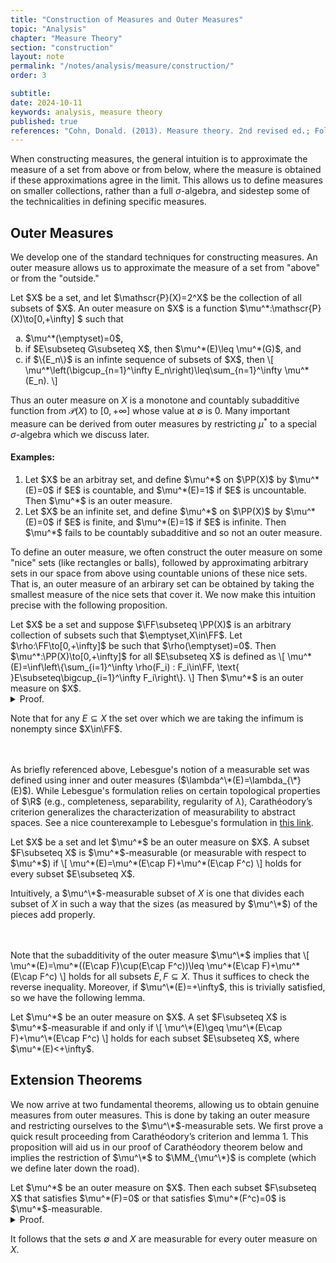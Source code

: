 ```yaml
---
title: "Construction of Measures and Outer Measures"
topic: "Analysis"
chapter: "Measure Theory"
section: "construction"
layout: note
permalink: "/notes/analysis/measure/construction/"
order: 3

subtitle: 
date: 2024-10-11
keywords: analysis, measure theory
published: true
references: "Cohn, Donald. (2013). Measure theory. 2nd revised ed.; Folland, G. B. (1999). Real analysis: Modern techniques and their applications (2nd ed.)."
---
```


When constructing measures, the general intuition is to approximate the measure of a set from above or from below, where the measure is obtained if these approximations agree in the limit. This allows us to define measures on smaller collections, rather than a full $\sigma$-algebra, and sidestep some of the technicalities in defining specific measures. 

## Outer Measures

We develop one of the standard techniques for constructing measures. An outer measure allows us to approximate the measure of a set from "above" or from the "outside."  

<div class='definition' name='Outer measure'>
Let $X$ be a set, and let $\mathscr{P}(X)=2^X$ be the collection of all subsets of $X$. An outer measure on $X$ is a function $\mu^*:\mathscr{P}(X)\to[0,+\infty] $ such that
<ol type="a">
    <li>$\mu^*(\emptyset)=0$,</li>
    <li>if $E\subseteq G\subseteq X$, then $\mu^*(E)\leq \mu^*(G)$, and</li>
    <li>if $\{E_n\}$ is an infinte sequence of subsets of $X$, then
    \[
        \mu^*\left(\bigcup_{n=1}^\infty E_n\right)\leq\sum_{n=1}^\infty \mu^*(E_n).
    \] 
    </li>
</ol>
</div>

Thus an outer measure on $X$ is a monotone and countably subadditive function from $\mathscr{P}(X)$ to $[0,+\infty]$ whose value at $\emptyset$ is 0. Many important measure can be derived from outer measures by restricting $\mu^*$ to a special $\sigma$-algebra which we discuss later. 

#### Examples:

<ol>
    <li>Let $X$ be an arbitray set, and define $\mu^*$ on $\PP(X)$ by $\mu^*(E)=0$ if $E$ is countable, and $\mu^*(E)=1$ if $E$ is uncountable. Then $\mu^*$ is an outer measure.
    </li>
    <li>Let $X$ be an infinite set, and define $\mu^*$ on $\PP(X)$ by $\mu^*(E)=0$ if $E$ is finite, and $\mu^*(E)=1$ if $E$ is infinite. Then $\mu^*$ fails to be countably subadditive and so not an outer measure.</li>
</ol>

To define an outer measure, we often construct the outer measure on some "nice" sets (like rectangles or balls), followed by approximating arbitrary sets in our space from above using countable unions of these nice sets. That is, an outer measure of an arbirary set can be obtained by taking the smallest measure of the nice sets that cover it. We now make this intuition precise with the following proposition. 

<div class='proposition' name='Constructing an outer measure'>
Let $X$ be a set and suppose $\FF\subseteq \PP(X)$ is an arbitrary collection of subsets such that  $\emptyset,X\in\FF$. Let $\rho:\FF\to[0,+\infty]$ be such that $\rho(\emptyset)=0$. Then $\mu^*:\PP(X)\to[0,+\infty]$ for all $E\subseteq X$ is defined as
\[
    \mu^*(E)=\inf\left\{\sum_{i=1}^\infty \rho(F_i) : F_i\in\FF, \text{ }E\subseteq\bigcup_{i=1}^\infty F_i\right\}.
\]
Then $\mu^*$ is an outer measure on $X$. 
</div>

<details class='proof'>
<summary>Proof.</summary>
It is clear that $\mu^*(\emptyset)=0$  since any set trivially covers $\emptyset$. If $E\subseteq G$, then $\mu^*(E)\leq \mu^*(G)$  as a covering for $G$ induces a covering for $E$ and thus the set over which we are taking the infimum is smaller for $E$. 

<br><br>
We now consider the countable subadditivity of $\mu^*$. Fix $\varepsilon>0$  and let $\{E_k\}_{k=1}^\infty$  be an arbitrary sequence of subsets of $X$. Then for any given $E_k\subseteq X$, there exists a sequence $\{F_j^k\}_{j=1}^\infty$  such that $F_j^k\in\FF$  and $E_k\subseteq \bigcup_{j=1}^\infty F_j^k$ . Moreover, we may choose this sequence so that
\[
    \sum_{j=1}^\infty \rho(F_j^k) < \mu^*(E_k)+\frac{\varepsilon}{2^k}.
\]
Then we have
\[
    \bigcup_{k=1}^\infty E_k\subseteq \bigcup_{j,k=1}^\infty F_j^k
\]
and
\[
    \mu^*\left(\bigcup_{k=1}^\infty E_k\right)\leq \sum_{j,k=1}^\infty \rho(F_j^k) < \sum_{k=1}^\infty \mu^*(E_k)+\varepsilon.
\]
Since $\varepsilon$ was arbitrary, we conclude that $\mu^*$ is an outer measure. 
</details>

Note that for any $E\subseteq X$ the set over which we are taking the infimum is nonempty since $X\in\FF$. 

<br><br>
As briefly referenced above, Lebesgue's notion of a measurable set was defined using inner and outer measures ($\lambda^\*(E)=\lambda_{\*}(E)$). While Lebesgue's formulation relies on certain topological properties of $\R$ (e.g., completeness, separability, regularity of $\lambda$), Carath&eacute;odory’s criterion generalizes the characterization of measurability to abstract spaces. See a nice counterexample to Lebesgue's formulation in <a href="https://math.stackexchange.com/questions/4381477/understanding-when-a-set-is-outer-measurable">this link</a>. 

<div class='definition' name='Carath&eacute;odory’s criterion for μ*-measurability'>
Let $X$ be a set and let $\mu^*$ be an outer measure on $X$. A subset $F\subseteq X$ is $\mu^*$-measurable (or measurable with respect to $\mu^*$) if
\[
    \mu^*(E)=\mu^*(E\cap F)+\mu^*(E\cap F^c)
\]
holds for every subset $E\subseteq X$. 
</div>

Intuitively, a $\mu^\*$-measurable subset of $X$ is one that divides each subset of $X$ in such a way that the sizes (as measured by $\mu^\*$) of the pieces add properly. 

<br><br>
Note that the subadditivity of the outer measure $\mu^\*$ implies that
\\[
    \mu^\*(E)=\mu^*((E\cap F)\cup(E\cap F^c))\leq \mu^\*(E\cap F)+\mu^\*(E\cap F^c)
\\]
holds for all subsets $E,F\subseteq X$. Thus it suffices to check the reverse inequality. Moreover, if $\mu^\*(E)=+\infty$, this is trivially satisfied, so we have the following lemma.

<div class='lemma'>
Let $\mu^*$ be an outer measure on $X$. A set $F\subseteq X$ is $\mu^*$-measurable if and only if
\[
    \mu^\*(E)\geq \mu^\*(E\cap F)+\mu^\*(E\cap F^c)
\]
holds for each subset $E\subseteq X$, where $\mu^*(E)<+\infty$. 
</div>

## Extension Theorems

We now arrive at two fundamental theorems, allowing us to obtain genuine measures from outer measures. This is done by taking an outer measure and restricting ourselves to the $\mu^\*$-measurable sets. We first prove a quick result proceeding from Carath&eacute;odory’s criterion and lemma 1. This proposition will aid us in our proof of Carath&eacute;odory theorem below and implies the restriction of $\mu^\*$ to $\MM_{\mu^\*}$ is complete (which we define later down the road). 

<div class='proposition'>
Let $\mu^*$ be an outer measure on $X$. Then each subset $F\subseteq X$ that satisfies $\mu^*(F)=0$ or that satisfies $\mu^*(F^c)=0$ is $\mu^*$-measurable. 
</div>

<details class='proof'>
<summary>Proof.</summary>
Assume that $\mu^*(F)=0$ or that $\mu^*(F^c)=0$. According to lemma 1, we need only check that each subset $E\subseteq X$ satisfies
\[
    \mu^\*(E)\geq \mu^\*(E\cap F)+\mu^\*(E\cap F^c).
\]
However our assumption about $F$ and the monotonicity of $\mu^*$ imply that one of the terms on the right-hand side of this inequality vanishes and that the other is at most $\mu^*(E)$; thus the required inequality follows. 
</details>

It follows that the sets $\emptyset$ and $X$ are measurable for every outer measure on $X$. 